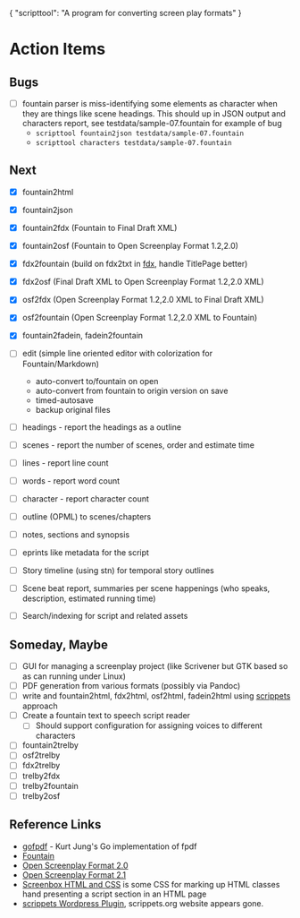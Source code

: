 {
    "scripttool": "A program for converting screen play formats"
}

Action Items
============

Bugs
----

- [ ] fountain parser is miss-identifying some elements as character when they are things like scene headings. This should up in JSON output and characters report, see testdata/sample-07.fountain for example of bug
    - `scripttool fountain2json testdata/sample-07.fountain`
    - `scripttool characters testdata/sample-07.fountain`


Next
----

+ [x] fountain2html
+ [x] fountain2json
+ [x] fountain2fdx (Fountain to Final Draft XML)
+ [x] fountain2osf (Fountain to Open Screenplay Format 1.2,2.0)
+ [x] fdx2fountain (build on fdx2txt in [fdx](https://github.com/rsdoiel/fdx), handle TitlePage better)
+ [x] fdx2osf (Final Draft XML to Open Screenplay Format 1.2,2.0 XML)
+ [x] osf2fdx (Open Screenplay Format 1.2,2.0 XML to Final Draft XML)
+ [x] osf2fountain (Open Screenplay Format 1.2,2.0 XML to Fountain) 
+ [x] fountain2fadein, fadein2fountain
+ [ ] edit (simple line oriented editor with colorization for Fountain/Markdown)
    + auto-convert to/fountain on open
    + auto-convert from fountain to origin version on save
    + timed-autosave
    + backup original files
+ [ ] headings - report the headings as a outline
+ [ ] scenes  - report the number of scenes, order and estimate time
+ [ ] lines - report line count
+ [ ] words - report word count
+ [ ] character - report character count
+ [ ] outline (OPML) to scenes/chapters
+ [ ] notes, sections and synopsis
+ [ ] eprints like metadata for the script
+ [ ] Story timeline (using stn) for temporal story outlines
+ [ ] Scene beat report, summaries per scene happenings (who speaks, description, estimated running time)
+ [ ] Search/indexing for script and related assets


Someday, Maybe
--------------

+ [ ] GUI for managing a screenplay project (like Scrivener but GTK based so as can running under Linux)
+ [ ] PDF generation from various formats (possibly via Pandoc)
+ [ ] write and fountain2html, fdx2html, osf2html, fadein2html using [scrippets](https://fountain.io/scrippets) approach
+ [ ] Create a fountain text to speech script reader
    + [ ] Should support configuration for assigning voices to different characters
+ [ ] fountain2trelby
+ [ ] osf2trelby
+ [ ] fdx2trelby
+ [ ] trelby2fdx
+ [ ] trelby2fountain
+ [ ] trelby2osf

Reference Links
---------------

+ [gofpdf](https://github.com/jung-kurt/gofpdf) - Kurt Jung's Go implementation of fpdf
+ [Fountain](https://fountain.io)
+ [Open Screenplay Format 2.0](https://sourceforge.net/projects/openscrfmt/)
+ [Open Screenplay Format 2.1](https://github.com/severdia/Open-Screenplay-Format)
+ [Screenbox HTML and CSS](https://johnaugust.com/2004/screenbox) is some CSS for marking up HTML classes hand presenting a script section in an HTML page
+ [scrippets Wordpress Plugin](https://wordpress.org/plugins/wp-scrippets/), scrippets.org website appears gone.

